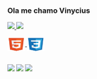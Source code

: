 ### Ola me chamo Vinycius

<div>
  <a href="https://github.com/VinyciusAlmeida">
  <img height="160em" src="https://github-readme-stats.vercel.app/api?username=VinyciusAlmeida&show_icons=true&theme=gray&include_all_commits=true&count_private=true"/>
  <img height="160em" src="https://github-readme-stats.vercel.app/api/top-langs/?username=VinyciusAlmeida&layout=compact&langs_count=7&theme=gray"/>
</div>

 <div style="display: inline_block"><br>
  <img align="center" alt="Viny-HTML" height="30" width="40" src="https://raw.githubusercontent.com/devicons/devicon/master/icons/html5/html5-original.svg">
  <img align="center" alt="Viny-CSS" height="30" width="40" src="https://raw.githubusercontent.com/devicons/devicon/master/icons/css3/css3-original.svg">
</div>
  
  ##
  
<div>
  <a href = "mailto:vinyciusalmeida017@gmail.com"><img src="https://img.shields.io/badge/-Gmail-%23333?style=for-the-badge&logo=gmail&logoColor=black" target="_blank"></a>
 <a href="https://instagram.com/vinycius_skt8" target="_blank"><img src="https://img.shields.io/badge/-Instagram-%23E4405F?style=for-the-badge&logo=instagram&logoColor=black" target="_blank"></a>
  <a href="https://www.linkedin.com/in/vinycius-almeida-35a252219/" target="_blank"><img src="https://img.shields.io/badge/-LinkedIn-%230077B5?style=for-the-badge&logo=linkedin&logoColor=black" target="_blank"></a>
  
  </div>
